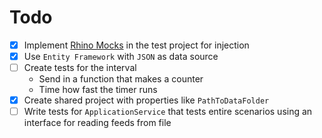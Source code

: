 Todo
==

- [x] Implement [Rhino Mocks](https://www.hibernatingrhinos.com/oss/rhino-mocks) in the test project for injection
- [x] Use `Entity Framework` with `JSON` as data source
- [ ] Create tests for the interval
	- Send in a function that makes a counter
	- Time how fast the timer runs
- [x] Create shared project with properties like `PathToDataFolder`
- [ ] Write tests for `ApplicationService` that tests entire scenarios using an interface for reading feeds from file